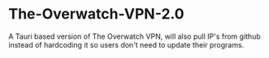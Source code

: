 # The-Overwatch-VPN-2.0
A Tauri based version of The Overwatch VPN, will also pull IP's from github instead of hardcoding it so users don't need to update their programs.
